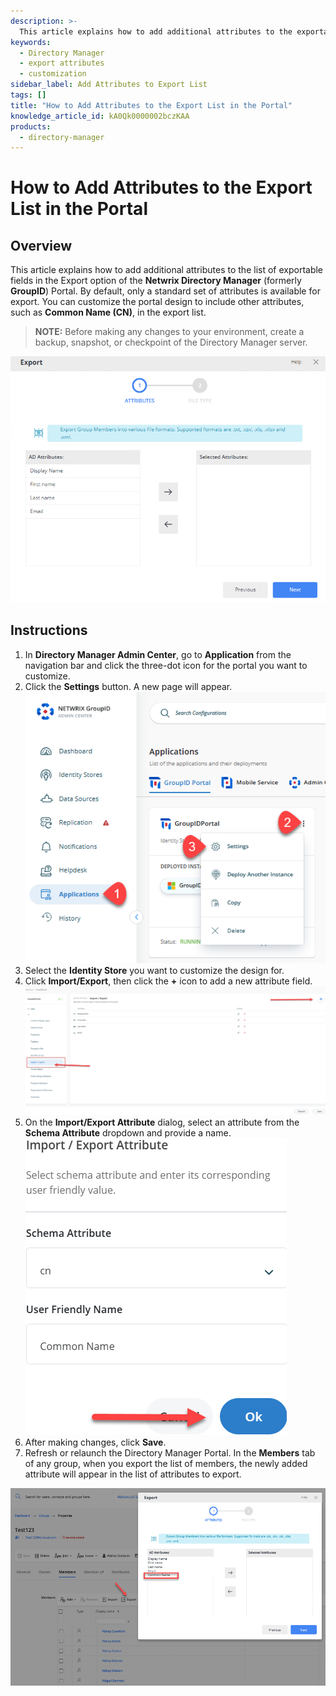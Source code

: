 ```yaml
---
description: >-
  This article explains how to add additional attributes to the exportable fields in the Netwrix Directory Manager Portal.
keywords:
  - Directory Manager
  - export attributes
  - customization
sidebar_label: Add Attributes to Export List
tags: []
title: "How to Add Attributes to the Export List in the Portal"
knowledge_article_id: kA0Qk0000002bczKAA
products:
  - directory-manager
---
```


# How to Add Attributes to the Export List in the Portal

## Overview

This article explains how to add additional attributes to the list of exportable fields in the Export option of the **Netwrix Directory Manager** (formerly **GroupID**) Portal. By default, only a standard set of attributes is available for export. You can customize the portal design to include other attributes, such as **Common Name (CN)**, in the export list.

> **NOTE:** Before making any changes to your environment, create a backup, snapshot, or checkpoint of the Directory Manager server.

![Default export attributes in Directory Manager Portal](./images/servlet_image_7d1f6155fe29.png)

## Instructions

1. In **Directory Manager Admin Center**, go to **Application** from the navigation bar and click the three-dot icon for the portal you want to customize.
2. Click the **Settings** button. A new page will appear.  
   ![Portal settings in Directory Manager Admin Center](./images/servlet_image_4f1e1f462fa9.png)
3. Select the **Identity Store** you want to customize the design for.
4. Click **Import/Export**, then click the **+** icon to add a new attribute field.  
   ![Add new attribute in Import/Export](./images/servlet_image_00836791c183.png)
5. On the **Import/Export Attribute** dialog, select an attribute from the **Schema Attribute** dropdown and provide a name.  
   ![Import/Export Attribute dialog](./images/servlet_image_fbce595e5d1b.png)
6. After making changes, click **Save**.
7. Refresh or relaunch the Directory Manager Portal. In the **Members** tab of any group, when you export the list of members, the newly added attribute will appear in the list of attributes to export.

![Export list with added attribute](./images/servlet_image_f34d9d36e6d5.png)
